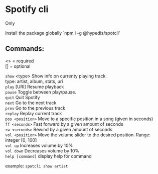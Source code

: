# Spotify cli

Only

Install the package globally
`npm i -g @hypedis/spotcli'

## Commands:

\<\> = required<br>
[] = optional<br>

`show` \<type\> Show info on currenty playing track.<br>
type: artist, album, stats, uri<br>
`play` [URI] Resume playback<br>
`pause` Toggle between play/pause.<br>
`quit` Quit Spotify<br>
`next` Go to the next track<br>
`prev` Go to the previous track<br>
`replay` Replay current track<br>
`pos <position>` Move to a specific position in a song (given in seconds)<br>
`ff <seconds>` Fast forward by a given amount of seconds<br>
`rw <seconds>` Rewind by a given amount of seconds<br>
`vol <position>` Move the volume slider to the desired position. Range: integer [0, 100]<br>
`vol up` Increases volume by 10%<br>
`vol down` Decreases volume by 10%<br>
`help [command]` display help for command<br>

example: `spotcli show artist`
